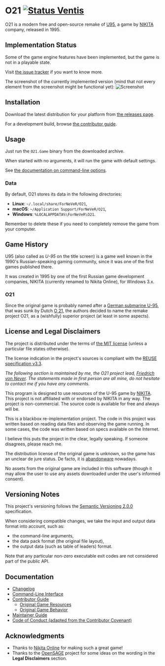 <!--
SPDX-FileCopyrightText: 2024-2025 O21 contributors <https://github.com/ForNeVeR/O21>

SPDX-License-Identifier: MIT
-->

O21 [![Status Ventis][status-ventis]][andivionian-status-classifier]
===

O21 is a modern free and open-source remake of [U95][old-games.u95], a game by [NIKITA][nikita] company, released in 1995.

Implementation Status
---------------------
Some of the game engine features have been implemented, but the game is not in a playable state.

Visit [the issue tracker][issues] if you want to know more.

The screenshot of the currently implemented version (mind that not every element from the screenshot might be functional yet):
![Screenshot][screenshot]

Installation
------------
Download the latest distribution for your platform from [the releases page][releases].

For a development build, browse [the contributor guide][docs.contributing].

Usage
-----
Just run the `O21.Game` binary from the downloaded archive.

When started with no arguments, it will run the game with default settings.

See [the documentation on command-line options][docs.command-line].

### Data
By default, O21 stores its data in the following directories:

- **Linux**: `~/.local/share/ForNeVeR/O21`,
- **macOS**: `~/Application Support/ForNeVeR/O21`,
- **Windows**: `%LOCALAPPDATA%\ForNeVeR\O21`.

Remember to delete these if you need to completely remove the game from your computer.

Game History
------------

U95 (also called as _U-95_ on the title screen) is a game well known in the 1990's Russian-speaking gaming community, since it was one of the first games published there.

It was created in 1995 by one of the first Russian game development companies, NIKITA (currently renamed to Nikita Online), for Windows 3.x.

### O21

Since the original game is probably named after a [German submarine U-95][wikipedia.u-95], that was sunk by Dutch [O 21][wikipedia.o21], the authors decided to name the remake project O21, as a (wishfully) superior project (at least in some aspects).

License and Legal Disclaimers
-----------------------------

The project is distributed under the terms of [the MIT license][docs.license]
(unless a particular file states otherwise).

The license indication in the project's sources is compliant with the [REUSE specification v3.3][reuse.spec].

_The following section is maintained by me, the O21 project lead, [Friedrich von Never][fornever]. The statements made in first person are all mine, do not hesitate to contact me if you have any comments._

This program is designed to use resources of the U-95 game by [NIKITA][nikita]. This project is not affiliated with or endorsed by NIKITA in any way. The project is non-commercial. The source code is available for free and always will be.

This is a blackbox re-implementation project. The code in this project was written based on reading data files and observing the game running. In some cases, the code was written based on specs available on the Internet.

I believe this puts the project in the clear, legally speaking. If someone disagrees, please reach me.

The distribution license of the original game is unknown, so the game has an unclear de jure status. De facto, it is [abandonware][] nowadays.

No assets from the original game are included in this software (though it may allow the user to use any assets downloaded under the user's informed consent).

Versioning Notes
----------------
This project's versioning follows the [Semantic Versioning 2.0.0][semver] specification.

When considering compatible changes, we take the input and output data format into account, such as:
- the command-line arguments,
- the data pack format (the original file layout),
- the output data (such as table of leaders) format.

Note that any particular non-zero executable exit codes are not considered part of the public API.

Documentation
-------------
- [Changelog][docs.changelog]
- [Command-Line Interface][docs.command-line]
- [Contributor Guide][docs.contributing]
  - [Original Game Resources][docs.resources]
  - [Original Game Behavior][docs.behavior]
- [Maintainer Guide][docs.maintaining]
- [Code of Conduct (adapted from the Contributor Covenant)][docs.code-of-conduct]

Acknowledgments
---------------
- Thanks to [Nikita Online][nikita] for making such a great game!
- Thanks to the [OpenSAGE][open-sage] project for some ideas on the wording in the **Legal Disclaimers** section.

[abandonware]: https://en.wikipedia.org/wiki/Abandonware
[andivionian-status-classifier]: https://andivionian.fornever.me/v1/#status-ventis-
[docs.behavior]: docs/original-game-behavior.md
[docs.changelog]: CHANGELOG.md
[docs.code-of-conduct]: CODE_OF_CONDUCT.md
[docs.command-line]: docs/command-line.md
[docs.contributing]: CONTRIBUTING.md
[docs.license]: LICENSE.md
[docs.maintaining]: MAINTAINING.md
[docs.resources]: docs/resources.md
[fornever]: https://github.com/ForNeVeR/
[issues]: https://github.com/ForNeVeR/O21/issues
[nikita]: https://en.wikipedia.org/wiki/Nikita_Online
[old-games.u95]: https://www.old-games.ru/game/4676.html
[open-sage]: https://github.com/OpenSAGE/OpenSAGE
[releases]: https://github.com/ForNeVeR/O21/releases
[reuse.spec]: https://reuse.software/spec-3.3/
[screenshot]: docs/screenshot.png
[semver]: https://semver.org/spec/v2.0.0.html
[status-ventis]: https://img.shields.io/badge/status-ventis-yellow.svg
[wikipedia.o21]: https://en.wikipedia.org/wiki/HNLMS_O_21
[wikipedia.u-95]: https://en.wikipedia.org/wiki/German_submarine_U-95_(1940)
